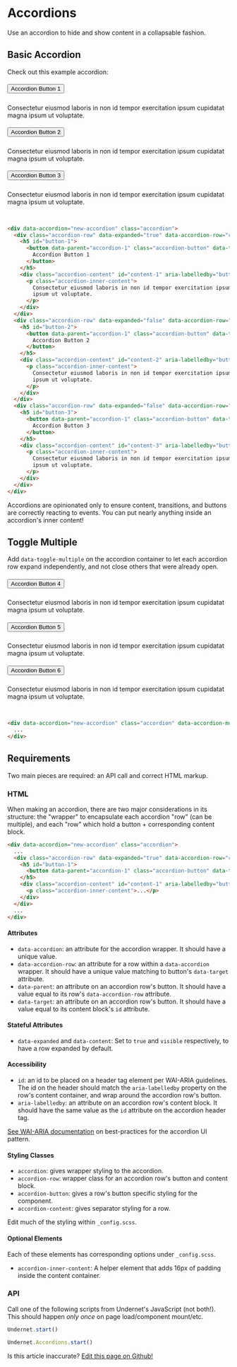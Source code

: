 # Accordions

Use an accordion to hide and show content in a collapsable fashion.

## Basic Accordion

Check out this example accordion:

<div data-accordion="accordion-1" class="accordion">
  <div class="accordion-row" data-expanded="true" data-accordion-row="content-1">
    <h5 id="button-1">
      <button data-parent="accordion-1" class="accordion-button" data-target="content-1">
        Accordion Button 1
      </button>
    </h5>
    <div class="accordion-content" id="content-1" aria-labelledby="button-1" data-content="visible">
      <p class="accordion-inner-content">
        Consectetur eiusmod laboris in non id tempor exercitation ipsum cupidatat magna
        ipsum ut voluptate.
      </p>
    </div>
  </div>
  <div class="accordion-row" data-expanded="false" data-accordion-row="content-2">
    <h5 id="button-2">
      <button data-parent="accordion-1" class="accordion-button" data-target="content-2">
        Accordion Button 2
      </button>
    </h5>
    <div class="accordion-content" id="content-2" aria-labelledby="button-2" data-content="hidden">
      <p class="accordion-inner-content">
        Consectetur eiusmod laboris in non id tempor exercitation ipsum cupidatat magna
        ipsum ut voluptate.
      </p>
    </div>
  </div>
  <div class="accordion-row" data-expanded="false" data-accordion-row="content-3">
    <h5 id="button-3">
      <button data-parent="accordion-1" class="accordion-button" data-target="content-3">
        Accordion Button 3
      </button>
    </h5>
    <div class="accordion-content" id="content-3" aria-labelledby="button-3" data-content="hidden">
      <p class="accordion-inner-content">
        Consectetur eiusmod laboris in non id tempor exercitation ipsum cupidatat magna
        ipsum ut voluptate.
      </p>
    </div>
  </div>
</div>
<br/>

```html
<div data-accordion="new-accordion" class="accordion">
  <div class="accordion-row" data-expanded="true" data-accordion-row="content-1">
    <h5 id="button-1">
      <button data-parent="accordion-1" class="accordion-button" data-target="content-1">
        Accordion Button 1
      </button>
    </h5>
    <div class="accordion-content" id="content-1" aria-labelledby="button-1" data-content="visible">
      <p class="accordion-inner-content">
        Consectetur eiusmod laboris in non id tempor exercitation ipsum cupidatat magna
        ipsum ut voluptate.
      </p>
    </div>
  </div>
  <div class="accordion-row" data-expanded="false" data-accordion-row="content-2">
    <h5 id="button-2">
      <button data-parent="accordion-1" class="accordion-button" data-target="content-2">
        Accordion Button 2
      </button>
    </h5>
    <div class="accordion-content" id="content-2" aria-labelledby="button-2" data-content="hidden">
      <p class="accordion-inner-content">
        Consectetur eiusmod laboris in non id tempor exercitation ipsum cupidatat magna
        ipsum ut voluptate.
      </p>
    </div>
  </div>
  <div class="accordion-row" data-expanded="false" data-accordion-row="content-3">
    <h5 id="button-3">
      <button data-parent="accordion-1" class="accordion-button" data-target="content-3">
        Accordion Button 3
      </button>
    </h5>
    <div class="accordion-content" id="content-3" aria-labelledby="button-3" data-content="hidden">
      <p class="accordion-inner-content">
        Consectetur eiusmod laboris in non id tempor exercitation ipsum cupidatat magna
        ipsum ut voluptate.
      </p>
    </div>
  </div>
</div>
```

Accordions are opinionated only to ensure content, transitions, and buttons are correctly reacting to events. You can put nearly anything inside an accordion's inner content!

## Toggle Multiple

Add `data-toggle-multiple` on the accordion container to let each accordion row expand independently, and not close others that were already open.

<div data-accordion="accordion-2" class="accordion" data-toggle-multiple>
  <div class="accordion-row" data-expanded="true" data-accordion-row="content-4">
    <h5 id="button-4">
      <button data-parent="accordion-2" class="accordion-button" data-target="content-4">
        Accordion Button 4
      </button>
    </h5>
    <div class="accordion-content" id="content-4" aria-labelledby="button-4" data-content="visible">
      <p class="accordion-inner-content">
        Consectetur eiusmod laboris in non id tempor exercitation ipsum cupidatat magna
        ipsum ut voluptate.
      </p>
    </div>
  </div>
  <div class="accordion-row" data-expanded="false" data-accordion-row="content-5">
    <h5 id="button-5">
      <button data-parent="accordion-2" class="accordion-button" data-target="content-5">
        Accordion Button 5
      </button>
    </h5>
    <div class="accordion-content" id="content-5" aria-labelledby="button-5" data-content="hidden">
      <p class="accordion-inner-content">
        Consectetur eiusmod laboris in non id tempor exercitation ipsum cupidatat magna
        ipsum ut voluptate.
      </p>
    </div>
  </div>
  <div class="accordion-row" data-expanded="false" data-accordion-row="content-6">
    <h5 id="button-6">
      <button data-parent="accordion-2" class="accordion-button" data-target="content-6">
        Accordion Button 6
      </button>
    </h5>
    <div class="accordion-content" id="content-6" aria-labelledby="button-6" data-content="hidden">
      <p class="accordion-inner-content">
        Consectetur eiusmod laboris in non id tempor exercitation ipsum cupidatat magna
        ipsum ut voluptate.
      </p>
    </div>
  </div>
</div>
<br/>

```html
<div data-accordion="new-accordion" class="accordion" data-accordion-multiple>
  ...
</div>
```

## Requirements

Two main pieces are required: an API call and correct HTML markup.

### HTML

When making an accordion, there are two major considerations in its structure: the "wrapper" to encapsulate each accordion "row" (can be multiple), and each "row" which hold a button + corresponding content block.

```html
<div data-accordion="new-accordion" class="accordion">
  ...
  <div class="accordion-row" data-expanded="true" data-accordion-row="content-1">
    <h5 id="button-1">
      <button data-parent="accordion-1" class="accordion-button" data-target="content-1">...</button>
    </h5>
    <div class="accordion-content" id="content-1" aria-labelledby="button-1" data-content="visible">
      <p class="accordion-inner-content">...</p>
    </div>
  </div>
  ...
</div>
```

#### Attributes
- `data-accordion`: an attribute for the accordion wrapper. It should have a unique value.
- `data-accordion-row`: an attribute for a row within a `data-accordion` wrapper. It should have a unique value matching to button's `data-target` attribute.
- `data-parent`: an attribute on an accordion row's button. It should have a value equal to its row's `data-accordion-row` attribute.
- `data-target`: an attribute on an accordion row's button. It should have a value equal to its content block's `id` attribute.

#### Stateful Attributes
- `data-expanded` and `data-content`: Set to `true` and  `visible` respectively, to have a row expanded by default.

#### Accessibility
- `id`: an id to be placed on a header tag element per WAI-ARIA guidelines. The id on the header should match the `aria-labelledby` property on the row's content container, and wrap around the accordion row's button.
- `aria-labelledby`: an attribute on an accordion row's content block. It should have the same value as the `id` attribute on the accordion header tag.

[See WAI-ARIA documentation](https://www.w3.org/TR/wai-aria-practices-1.1/examples/accordion/accordion.html) on best-practices for the accordion UI pattern.

#### Styling Classes
- `accordion`: gives wrapper styling to the accordion.
- `accordion-row`: wrapper class for an accordion row's button and content block.
- `accordion-button`: gives a row's button specific styling for the component.
- `accordion-content`: gives separator styling for a row.

Edit much of the styling within `_config.scss`.

#### Optional Elements

Each of these elements has corresponding options under `_config.scss`.

- `accordion-inner-content`: A helper element that adds 16px of padding inside the content container.

### API

Call one of the following scripts from Undernet's JavaScript (not both!). This should happen _only once_ on page load/component mount/etc.

```js
Undernet.start()
```
```js
Undernet.Accordions.start()
```

<p class="has-right-text">Is this article inaccurate? <a href="https://github.com/geotrev/undernet/tree/master/docs/accordions.md">Edit this page on Github!</a></p>

